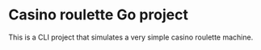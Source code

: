 # Casino roulette Go project

This is a CLI project that simulates a very simple casino roulette machine.
